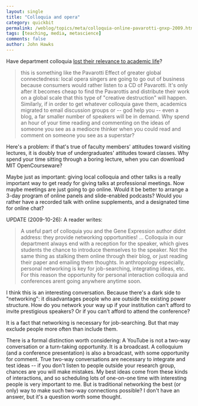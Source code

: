 ```yaml
---
layout: single 
title: "Colloquia and opera" 
category: quickbit
permalink: /weblog/topics/meta/colloquia-online-pavarotti-gnxp-2009.html
tags: [teaching, media, metascience] 
comments: false 
author: John Hawks 
---
```


Have department colloquia <a href="http://www.gnxp.com/blog/2009/10/when-you-can-meet-online-will-colloquia.php">lost their relevance to academic life</a>?

<blockquote>this is something like the Pavarotti Effect of greater global connectedness: local opera singers are going to go out of business because consumers would rather listen to a CD of Pavarotti. It's only after it becomes cheap to find the Pavarottis and distribute their work on a global scale that this type of "creative destruction" will happen. Similarly, if in order to get whatever colloquia gave them, academics migrated to email discussion groups or -- god help you -- even a blog, a far smaller number of speakers will be in demand. Why spend an hour of your time reading and commenting on the ideas of someone you see as a mediocre thinker when you could read and comment on someone you see as a superstar?</blockquote>

Here's a problem: if that's true of faculty members' attitudes toward visiting lectures, it is doubly true of undergraduates' attitudes toward classes. Why spend your time sitting through a boring lecture, when you can download MIT OpenCourseware? 

Maybe just as important: giving local colloquia and other talks is a really important way to get ready for giving talks at professional meetings. Now maybe meetings are just going to go online. Would it be better to arrange a 3-day program of online panels and slide-enabled podcasts? Would you rather have a recorded talk with online supplements, and a designated time for online chat? 

UPDATE (2009-10-26): A reader writes: 

<blockquote>A useful part of colloquia you and the Gene Expression author didnt address: they provide networking opportunities! ...  Colloquia in our department always end with a reception for the speaker, which gives students the chance to introduce themselves to the speaker. Not the same thing as stalking them online through their blog, or just reading their paper and emailing them thoughts. In anthropology especially, personal networking is key for job-searching, integrating ideas, etc. For this reason  the opportunity for personal interaction  colloquia and conferences arent going anywhere anytime soon. </blockquote>

I think this is an interesting conversation. Because there's a dark side to "networking": it disadvantages people who are outside the existing power structure. How do you network your way up if your institution can't afford to invite prestigious speakers? Or if you can't afford to attend the conference? 

It is a fact that networking is necessary for job-searching. But that may exclude people more often than include them. 

There is a formal distinction worth considering: A YouTube is not a two-way conversation or a turn-taking opportunity. It is a broadcast. A colloquium (and a conference presentation) is also a broadcast, with some opportunity for comment. True two-way conversations are necessary to integrate and test ideas -- if you don't listen to people outside your research group, chances are you will make mistakes. My best ideas come from these kinds of interactions, and so scheduling lots of one-on-one time with interesting people is very important to me. But is traditional networking the best (or only) way to make such two-way connections possible? I don't have an answer, but it's a question worth some thought. 

